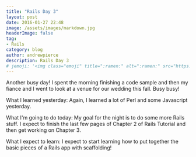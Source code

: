 ```yaml
---
title: "Rails Day 3"
layout: post
date: 2016-01-27 22:48
image: /assets/images/markdown.jpg
headerImage: false
tag:
- Rails
category: blog
author: andrewpierce
description: Rails Day 3
# jemoji: '<img class="emoji" title=":ramen:" alt=":ramen:" src="https://assets.github.com/images/icons/emoji/unicode/1f35c.png" height="20" width="20" align="absmiddle">'
---
```


Another busy day! I spent the morning finishing a code sample and then my fiance and I went to look at a venue for our wedding this fall. Busy busy!

What I learned yesterday:
Again, I learned a lot of Perl and some Javascript yesterday.

What I'm going to do today:
My goal for the night is to do some more Rails stuff. I expect to finish the last few pages of Chapter 2 of Rails Tutorial and then get working on Chapter 3.

What I expect to learn:
I expect to start learning how to put together the basic pieces of a Rails app with scaffolding!
